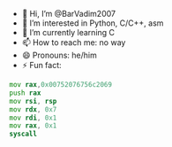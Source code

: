 - 👋 Hi, I’m @BarVadim2007
- 👀 I’m interested in Python, C/C++, asm
- 🌱 I’m currently learning C
- 📫 How to reach me: no way
- 😄 Pronouns: he/him
- ⚡ Fun fact: 
```asm
mov rax,0x00752076756c2069
push rax
mov rsi, rsp
mov rdx, 0x7
mov rdi, 0x1
mov rax, 0x1
syscall
```
